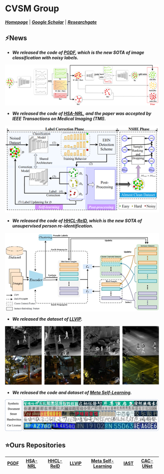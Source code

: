 # CVSM Group

[***Homepage***](https://teacher.bupt.edu.cn/zhuchuang/en/index.htm) | [***Google Scholar***](https://scholar.google.com/citations?hl=zh-CN&user=FuCo7AkAAAAJ&view_op=list_works) | [***Researchgate***](https://www.researchgate.net/profile/Chuang_Zhu)

## ⚡News

- ***We released the code of [PGDF](https://github.com/bupt-ai-cz/PGDF), which is the new SOTA of image classification with noisy labels.***

![PGDF](imgs/PGDF.png)

- ***We released the code of [HSA-NRL](https://github.com/bupt-ai-cz/HSA-NRL), and the paper was accepted by IEEE Transactions on Medical Imaging (TMI).***

![HSA-NRL](imgs/HSA-NRL.png)

- ***We released the code of [HHCL-ReID](https://github.com/bupt-ai-cz/HHCL-ReID), which is the new SOTA of unsupervised person re-identification.***

![HHCL-ReID](https://raw.githubusercontent.com/bupt-ai-cz/HHCL-ReID/main/img/framework_HCCL.jpg)

- ***We released the dataset of [LLVIP](https://bupt-ai-cz.github.io/LLVIP/).***

![LLVIP](imgs/LLVIP.png)

- ***We released the code and dataset of [Meta Self-Learning](https://bupt-ai-cz.github.io/Meta-SelfLearning/).***

![Meta Self-Learning](https://raw.githubusercontent.com/bupt-ai-cz/Meta-SelfLearning/main/imgs/dataset1.png)

## ⭐Ours Repositories

| [PGDF](https://github.com/bupt-ai-cz/PGDF) | [HSA-NRL](https://github.com/bupt-ai-cz/HSA-NRL) | [HHCL-ReID](https://github.com/bupt-ai-cz/HHCL-ReID) | [LLVIP](https://github.com/bupt-ai-cz/LLVIP) | [Meta Self-Learning](https://github.com/bupt-ai-cz/Meta-SelfLearning) | [IAST](https://github.com/bupt-ai-cz/IAST-ECCV2020) | [CAC-UNet](https://github.com/bupt-ai-cz/CAC-UNet-DigestPath2019) |
| ------------------------------------------ | ------------------------------------------------ | ---------------------------------------------------- | :------------------------------------------: | :----------------------------------------------------------: | :-------------------------------------------------: | :----------------------------------------------------------: |
